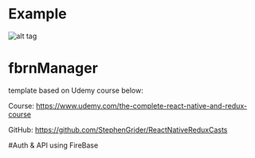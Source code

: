# Example
![alt tag](https://github.com/darron-haworth/zenderbooks/blob/master/example/ZenderBook.gif?raw=true)

# fbrnManager
template based on Udemy course below:

Course: https://www.udemy.com/the-complete-react-native-and-redux-course

GitHub: https://github.com/StephenGrider/ReactNativeReduxCasts



#Auth & API using FireBase

